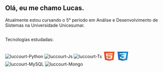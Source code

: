 ## Olá, eu me chamo Lucas.
Atualmente estou cursando o 5° período em Análise e Desenvolvimento de Sistemas na Universidade Unicesumar.

##
Tecnologias estudadas:
<div style="display: inline_block"><br>
  
   <img align="center" alt="luccourt-Python" height="30" width="40" src="https://cdn.jsdelivr.net/gh/devicons/devicon@latest/icons/python/python-original.svg"/>
   
  <img align="center" alt="luccourt-Js" height="30" width="40" src="https://cdn.jsdelivr.net/gh/devicons/devicon@latest/icons/javascript/javascript-original.svg"/>
  
  <img align="center" alt="luccourt-Ts" height="30" width="40" src="https://cdn.jsdelivr.net/gh/devicons/devicon@latest/icons/typescript/typescript-original.svg"/>
          
  <img align="center" alt="luccourt-HTML" height="30" width="40" src="https://raw.githubusercontent.com/devicons/devicon/master/icons/html5/html5-original.svg"/>
  
  <img align="center" alt="luccourt-CSS" height="30" width="40" src="https://raw.githubusercontent.com/devicons/devicon/master/icons/css3/css3-original.svg"/>
  
  <img align="center" alt="luccourt-MySQL" height="30" width="40" src="https://cdn.jsdelivr.net/gh/devicons/devicon@latest/icons/mysql/mysql-original.svg"/>
  
  <img align="center" alt="luccourt-Mongo" height="30" width="40" src="https://cdn.jsdelivr.net/gh/devicons/devicon@latest/icons/mongodb/mongodb-original.svg"/>
</div>
  
  ##



















<!--
**luccourt/luccourt** is a ✨ _special_ ✨ repository because its `README.md` (this file) appears on your GitHub profile.

Here are some ideas to get you started:

- 🔭 I’m currently working on ...
- 🌱 I’m currently learning ...
- 👯 I’m looking to collaborate on ...
- 🤔 I’m looking for help with ...
- 💬 Ask me about ...
- 📫 How to reach me: ...
- 😄 Pronouns: ...
- ⚡ Fun fact: ...
-->
